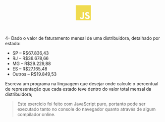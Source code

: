 <div align="center">
  <a href="https://developer.mozilla.org/pt-BR/docs/Web/JavaScript">
    <img align="center" alt="Icon JavaScript" height="50" src="https://raw.githubusercontent.com/devicons/devicon/master/icons/javascript/javascript-plain.svg"/>
  </a>
</div>

<br />
<br />

4- Dado o valor de faturamento mensal de uma distribuidora, detalhado por estado:

- SP – R$67.836,43
- RJ – R$36.678,66
- MG – R$29.229,88
- ES – R$27.165,48
- Outros – R$19.849,53

Escreva um programa na linguagem que desejar onde calcule o percentual de representação que cada estado teve dentro do valor total mensal da distribuidora;

> Este exercício foi feito com JavaScript puro, portanto pode ser executado tanto no console do navegador quanto através de algum compilador online.
